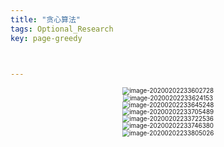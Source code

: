 ```yaml
---
title: "贪心算法"
tags: Optional_Research
key: page-greedy



---
```




<!--more-->

<center><img src="../../../assets/images/image-20200202233602728.png" alt="image-20200202233602728" style="zoom:70%;" /></center>

<center><img src="../../../assets/images/image-20200202233624153.png" alt="image-20200202233624153" style="zoom:70%;" /></center>

<center><img src="../../../assets/images/image-20200202233645248.png" alt="image-20200202233645248" style="zoom:70%;" /></center>

<center><img src="../../../assets/images/image-20200202233705489.png" alt="image-20200202233705489" style="zoom:70%;" /></center>

<center><img src="../../../assets/images/image-20200202233722536.png" alt="image-20200202233722536" style="zoom:70%;" /></center>

<center><img src="../../../assets/images/image-20200202233746380.png" alt="image-20200202233746380" style="zoom:70%;" /></center>

<center><img src="../../../assets/images/image-20200202233805026.png" alt="image-20200202233805026" style="zoom:70%;" /></center>

